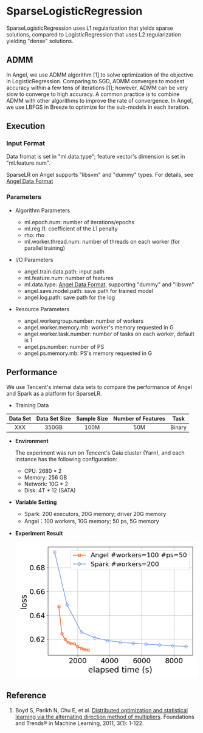 # SparseLogisticRegression

SparseLogisticRegression uses L1 regularization that yields sparse solutions, compared to LogisticRegression that uses L2 regularization yielding "dense" solutions. 

## ADMM

In Angel, we use ADMM algorithm [1] to solve optimization of the objective in LogisticRegression. Comparing to SGD, ADMM converges to modest accuracy within a few tens of iterations [1]; however, ADMM can be very slow to converge to high accuracy. A common practice is to combine ADMM with other algorithms to improve the rate of convergence. In Angel, we use LBFGS in Breeze to optimize for the sub-models in each iteration. 


## Execution

### Input Format

Data fromat is set in "ml.data.type"; feature vector's dimension is set in "ml.feature.num".

SparseLR on Angel supports "libsvm" and "dummy" types. For details, see [Angel Data Format](data_format_en.md)


###  Parameters
* Algorithm Parameters 
  * ml.epoch.num: number of iterations/epochs   
  * ml.reg.l1: coefficient of the L1 penalty
  * rho: rho
  * ml.worker.thread.num: number of threads on each worker (for parallel training)

* I/O Parameters
  * angel.train.data.path: input path
  * ml.feature.num: number of features  
  * ml.data.type: [Angel Data Format](data_format_en.md), supporting "dummy" and "libsvm"    
  * angel.save.model.path: save path for trained model 
  * angel.log.path: save path for the log
   
* Resource Parameters
  * angel.workergroup.number: number of workers   
  * angel.worker.memory.mb: worker's memory requested in G   
  * angel.worker.task.number: number of tasks on each worker, default is 1    
  * angel.ps.number: number of PS
  * angel.ps.memory.mb: PS's memory requested in G

## Performance
We use Tencent's internal data sets to compare the performance of Angel and Spark as a platform for SparseLR. 

* Training Data

| Data Set | Data Set Size | Sample Size | Number of Features | Task |
|:------:|:----------:|:--------:|:--------:|:-------:|
| XXX  |    350GB    |   100M  |   50M   | Binary |


* **Environment**

	The experiment was run on Tencent's Gaia cluster (Yarn), and each instance has the following configuration:

	* CPU: 2680 * 2
	* Memory: 256 GB
	* Network: 10G * 2
	* Disk: 4T * 12 (SATA)


* **Variable Setting**

    * Spark: 200 executors, 20G memory; driver 20G memory
    * Angel：100 workers, 10G memory; 50 ps, 5G memory
    
* **Experiment Result**

    ![](../img/admm_lr.png)


## Reference
1. Boyd S, Parikh N, Chu E, et al. [Distributed optimization and statistical learning via the alternating direction method of multipliers](https://pdfs.semanticscholar.org/905b/cb57493c8b97b216bc6786aa122e1ad608b0.pdf). Foundations and Trends® in Machine Learning, 2011, 3(1): 1-122.
